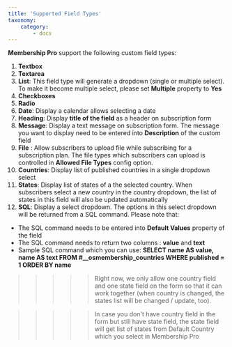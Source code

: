 ```yaml
---
title: 'Supported Field Types'
taxonomy:
    category:
        - docs
---
```


**Membership Pro** support the following custom field types:
1. **Textbox**  
2. **Textarea**
3. **List**: This field type will generate a dropdown (single or multiple select). To make it become multiple select, please set **Multiple** property to **Yes**
4. **Checkboxes**
5. **Radio**
6. **Date**: Display a calendar allows selecting a date
7. **Heading**: Display **title of the field** as a header on subscription form
8. **Message**: Display a text message on subscription form. The message you want to display need to be entered into **Description** of the custom field
9. **File** : Allow subscribers to upload file while subscribing for a subscription plan. The file types which subscribers can upload is controlled in **Allowed File Types** config option.
10. **Countries**: Display list of published countries in a single dropdown select
11. **States**: Display list of states of a the selected country. When subscribers select a new country in the country dropdown, the list of states in this field will also be updated automatically
12. **SQL**: Display a select dropdown. The options in this select dropdown will be returned from a SQL command. Please note that:
* The SQL command needs to be entered into **Default Values** property of the field
* The SQL command needs to return two columns : **value** and **text**
* Sample SQL command which you can use: **SELECT name AS value, name AS text FROM #__osmembership_countries WHERE published = 1 ORDER BY name** 

>>>>> Right now, we only allow one country field and one state field on the form so that it can work together (when country is changed, the states list will be changed / update, too).



>>>>> In case you don't have country field in the form but still have state field, the state field will get list of states from Default Country which you select in Membership Pro

